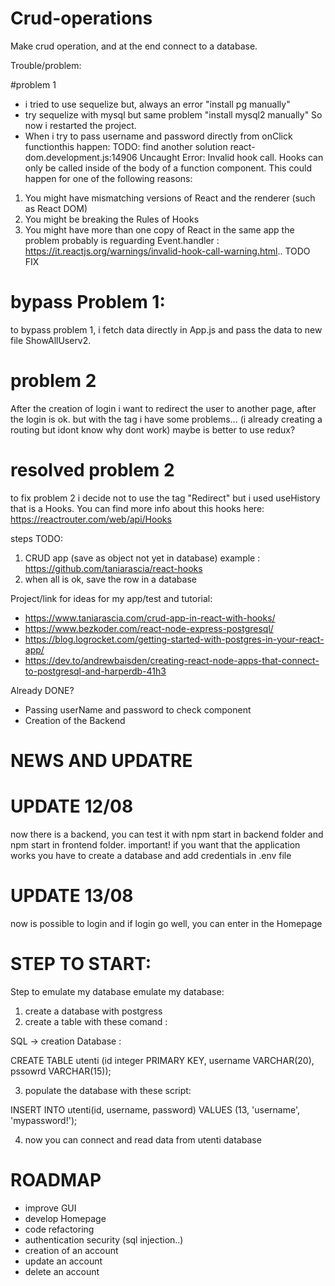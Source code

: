 # Crud-operations

Make crud operation, and at the end connect to a database.

Trouble/problem:

#problem 1
- i tried to use sequelize but, always an error "install pg manually"
- try sequelize with mysql but same problem "install mysql2 manually"
So now i restarted the project.
- When i try to pass username and password directly from onClick functionthis happen: 
TODO: find another solution
react-dom.development.js:14906 Uncaught Error: Invalid hook call. Hooks can only be called inside of the body of a function component. This could happen for one of the following reasons:
1. You might have mismatching versions of React and the renderer (such as React DOM)
2. You might be breaking the Rules of Hooks
3. You might have more than one copy of React in the same app
the problem probably is reguarding Event.handler : https://it.reactjs.org/warnings/invalid-hook-call-warning.html.. TODO FIX
# bypass Problem 1:

to bypass problem 1, i fetch data directly in App.js and pass the data to new file ShowAllUserv2.	


# problem 2

After the creation of login i want to redirect the user to another page, after the login is ok.
but with the tag <Redirect to="/..."/> i have some problems... (i already creating a routing but idont know why dont work)
maybe is better to use redux?

# resolved problem 2

to fix problem 2 i decide not to use  the tag "Redirect" but i used useHistory that is a Hooks.
You can find more info about this hooks here: https://reactrouter.com/web/api/Hooks



steps TODO:

1. CRUD app (save as object not yet in database) example : https://github.com/taniarascia/react-hooks
2. when all is ok, save the row in a database

Project/link for ideas for my app/test and tutorial:

- https://www.taniarascia.com/crud-app-in-react-with-hooks/
- https://www.bezkoder.com/react-node-express-postgresql/
- https://blog.logrocket.com/getting-started-with-postgres-in-your-react-app/
- https://dev.to/andrewbaisden/creating-react-node-apps-that-connect-to-postgresql-and-harperdb-41h3


Already DONE?

- Passing userName and password to check component
- Creation of the Backend

# NEWS AND UPDATRE


# UPDATE 12/08

now there is a backend, you can test it with npm start in backend folder
and npm start in frontend folder.
important! if you want that the application works you have to create a database and add credentials in .env file

# UPDATE 13/08

now is possible to login and if login go well, you can enter in the Homepage



# STEP TO START:

Step to emulate my database emulate my database:

1. create a database with postgress
2. create a table with these comand :

SQL -> creation Database :

CREATE TABLE utenti (id  integer PRIMARY KEY, username VARCHAR(20), pssowrd VARCHAR(15));

3. populate the database with these script:

INSERT INTO utenti(id, username, password)
	VALUES (13, 'username', 'mypassword!');
  
4. now you can connect and read data from utenti database

# ROADMAP

- improve GUI
- develop Homepage
- code refactoring
- authentication security (sql injection..)
- creation of an account
- update an account
- delete an account 
